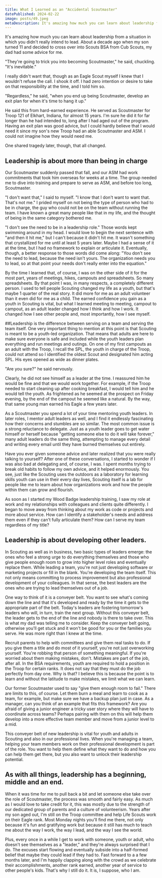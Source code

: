 ```yaml
---
title: What I Learned as an "Accidental Scoutmaster"
datePublished: 2024-02-22
image: posts/49.jpeg
metaDescription: It's amazing how much you can learn about leadership from a situation in which you didn't really intend to lead. About a decade ago when my son turned 11 and decided to cross over into Scouts BSA from Cub Scouts, my dad had some advice for me.
---
```


It's amazing how much you can learn about leadership from a situation in which you didn't really intend to lead. About a decade ago when my son turned 11 and decided to cross over into Scouts BSA from Cub Scouts, my dad had some advice for me.

"They're going to trick you into becoming Scoutmaster," he said, chuckling. "It's inevitable."

I really didn't want that, though as an Eagle Scout myself I knew that I wouldn't refuse the call. I shook it off. I had zero intention or desire to take on that responsibility at the time, and I told him so.

"Regardless," he said, "when you end up being Scoutmaster, develop an exit plan for when it's time to hang it up."

He said this from hard-earned experience. He served as Scoutmaster for Troop 121 of Elkhart, Indiana, for almost 15 years. I'm sure he did it for far longer than he had intended to, long after I had aged out of the program. Having an exit plan was good advice, but I could hardly believe that I would need it since my son's new Troop had an able Scoutmaster and ASM. I could not imagine how they would need me.

One shared tragedy later, though, that all changed.

## Leadership is about more than being in charge

Our Scoutmaster suddenly passed that fall, and our ASM had work commitments that took him overseas for weeks at a time. The group needed me to dive into training and prepare to serve as ASM, and before too long, Scoutmaster.

"I don't want that," I said to myself. "I know that I don't want to want that. That's not me." I prided myself on not being the type of person who had to be in charge, the guy who could not be on the team without running the team. I have known a great many people like that in my life, and the thought of being in the same category bothered me.

"I don't see the need to be in a leadership role." Those words kept swimming around in my head. I would love to begin the next sentence with "and then it hit me," but I can't because it didn't hit me. It wasn't something that crystallized for me until at least 5 years later. Maybe I had a sense of it at the time, but I had no framework to explain or articulate it. Eventually, though, a better response to those words did come along: "You don't see the need to lead, because the need isn't yours. The organization needs you to lead, so at that point your needs don't really enter into the equation."

By the time I learned that, of course, I was on the other side of it for the most part, years of meetings, hikes, campouts and spreadsheets. So many spreadsheets. By that point I was, in many respects, a completely different person. I used to tell people Scouting changed my life as a youth, but that's maybe 1 quarter of the real story. It did more for me as an adult volunteer than it even did for me as a child. The earned confidence you gain as a youth in Scouting is vital, but what I learned meeting to meeting, campout to campout, as an adult leader changed how I think and how I work. It changed how I see other people and, most importantly, how I see myself.

##Leadership is the difference between serving on a team and serving the team itself.
One very important thing to mention at this point is that Scouting is meant to be a youth-led organization. That means that adults are here to make sure everyone is safe and included while the youth leaders plan everything and run meetings and outings. On one of my first campouts as an adult with the Troop, I recall the SPL, the youth in charge of the Troop, could not attend so I identified the oldest Scout and designated him acting SPL. His eyes opened as wide as dinner plates.

"Are you sure?" he said nervously.

Clearly, he did not see himself as a leader at the time. I reassured him he would be fine and that we would work together. For example, if the Troop needed to start cleaning up after cooking breakfast, I would tell him and he would tell the youth. As frightened as he seemed at the prospect on Friday evening, by the end of the campout he seemed like a natural. By the way, that same young man earned his Eagle a few years later.

As a Scoutmaster you spend a lot of your time mentoring youth leaders. In later roles, I mentor adult leaders as well, and I find it endlessly fascinating how their concerns and stumbles are so similar. The most common issue is a strong reluctance to delegate. Just as a youth leader goes to get water himself or herself because "getting someone else to do it will take forever," many adult leaders do the same thing, attempting to manage every detail and writing every email until they have burned themselves out entirely.

Have you ever given someone advice and later realized that you were really talking to yourself? After one of these conversations, I started to wonder if I was also bad at delegating and, of course, I was. I spent months trying to break old habits to follow my own advice, and it helped enormously. You see, just like the Scouting uses the outdoors as a laboratory for learning skills youth can use in their every day lives, Scouting itself is a lab for people like me to learn about how organizations work and how the people within them can grow and flourish.

As soon as I started my Wood Badge leadership training, I saw my role at work and my relationships with colleagues and clients quite differently. I began to move away from thinking about my work as code or projects and more about service. How can I identify a stakeholder's needs and address them even if they can't fully articulate them? How can I serve my team regardless of my title?

## Leadership is about developing other leaders.

In Scouting as well as in business, two basic types of leaders emerge: the ones who feel a strong urge to do everything themselves and those who give people enough room to grow into higher level roles and eventually replace them. While leading a team, you're not just developing software or marketing projects or fill in the blank. You're developing the team itself. This not only means committing to process improvement but also professional development of your colleagues. In that sense, the best leaders are the ones who are trying to lead themselves out of a job.

One way to think of it is a conveyer belt. You want to see what's coming down the line and that it's developed and ready by the time it gets to the appropriate part of the belt. Today's leaders are fostering tomorrow's leaders who will, in turn, train the next group. Without this conveyer belt, the leader gets to the end of the line and nobody is there to take over. This is what my dad was telling me to consider. Keep the conveyer belt going, otherwise you'll get stuck and it won't be good for you or the families you serve. He was more right than I knew at the time.

Recruit parents to help with committees and give them real tasks to do. If you give them a title and do most of it yourself, you're not just overworking yourself. You're robbing that person of something meaningful. If you're worried about them making mistakes, don't. Mistakes are part of the job, after all. In the BSA requirements, youth are required to hold a position in the Troop for certain ranks. It does not say that they must do the job perfectly from day one. Why is that? I believe this is because the point is to learn and without the latitude to make mistakes, we limit what we can learn.

Our former Scoutmaster used to say "give them enough room to fail." There are limits to this, of course. Let them burn a meal and learn to cook as a team, for example, but make sure we have a backup plan just in case. As a manager, can you think of an example that fits this framework? Are you afraid of giving a junior engineer a tricky user story where they will have to coordinate across teams? Perhaps pairing with them on this will help them develop into a more effective team member and move from a junior level to a mid.

This conveyer belt of new leadership is vital for youth and adults in Scouting and also in our professional lives. When you're managing a team, helping your team members work on their professional development is part of the role. You want to help them define what they want to do and how you can help them get there, but you also want to unlock their leadership potential.

## As with all things, leadership has a beginning, middle and an end.

When it was time for me to pull back a bit and let someone else take over the role of Scoutmaster, the process was smooth and fairly easy. As much as I would love to take credit for it, this was mostly due to the strength of our dedicated group of parents and a culture of volunteerism. Years after my son aged out, I'm still on the Troop committee and help Life Scouts work on their Eagle rank. Most Monday nights you'll find me there, not only because it's fun and gratifying work but because it still has much to teach me about the way I work, the way I lead, and the way I see the world.

Plus, every once in a while I get to work with someone, youth or adult, who doesn't see themselves as a "leader," and they're always surprised that I do. The excuses start flowing and eventually subside into a half-formed belief that maybe they could lead if they had to. Fast forward to a a few months later, and I'm happily clapping along with the crowd as we celebrate their accomplishments, another rank earned, another year of service to other people's kids. That's why I still do it. It is, I suppose, who I am.
